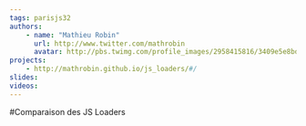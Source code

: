 ```yaml
---
tags: parisjs32
authors:
    - name: "Mathieu Robin"
      url: http://www.twitter.com/mathrobin
      avatar: http://pbs.twimg.com/profile_images/2958415816/3409e5e8bdecfd0bd6c1bbf4d7058f85_bigger.jpeg
projects:
    - http://mathrobin.github.io/js_loaders/#/
slides:
videos:
---
```

#Comparaison des JS Loaders
